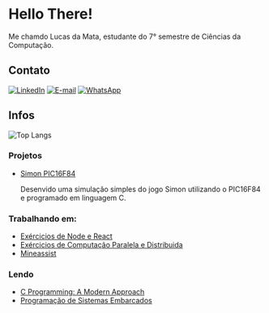 # Hello There!
Me chamdo Lucas da Mata, estudante do 7° semestre de Ciências da Computação.

## Contato

[![LinkedIn](https://img.shields.io/badge/LinkedIn-0077B5?style=for-the-badge&logo=linkedin&logoColor=white)](https://www.linkedin.com/in/lucas-da-mata-941196190/)
[![E-mail](https://img.shields.io/badge/-Email-000?style=for-the-badge&logo=microsoft-outlook&logoColor=007BFF)](mailto:lucasmguima@outlook.com)
[![WhatsApp](https://img.shields.io/badge/WhatsApp-25D366?style=for-the-badge&logo=whatsapp&logoColor=white)](https://wa.me/55+11+993090572)

## Infos

![Top Langs](https://github-readme-stats-git-masterrstaa-rickstaa.vercel.app/api/top-langs/?username=LucasMGuima&layout=compact&bg_color=708F8D&border_color=8F7072&title_color=141515&text_color=141515)

### Projetos
  - [Simon PIC16F84](https://github.com/LucasMGuima/Learn/tree/main/Embarcados/PIC/PIC16F84A/Projetos/Simon)
    
    Desenvido uma simulação simples do jogo Simon utilizando o PIC16F84 e programado em linguagem C.

### Trabalhando em:
  - [Exércicios de Node e React](https://github.com/LucasMGuima/node)
  - [Exércicios de Computação Paralela e Distribuida](https://github.com/LucasMGuima/CPD)
  - [Mineassist](https://github.com/LucasMGuima/Mineassist)

### Lendo
  - [C Programming: A Modern Approach](http://knking.com/books/c2/)
  - [Programação de Sistemas Embarcados](https://embarcados.com.br/programacao-de-sistemas-embarcados/)
